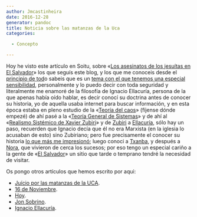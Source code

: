 ```yaml
---
author: Jmcastinheira
date: 2016-12-28
generator: pandoc
title: Noticia sobre las matanzas de la Uca
categories:

  - Concepto

---
```




Hoy he visto este artículo en Soitu, sobre «[Los asesinatos de los
jesuítas en El
Salvador](http://www.soitu.es/soitu/2009/03/10/losdesastresdelaguerra/1236703552_191733.html)»
los que seguís este blog, y los que me conoceis desde el [principio de
tod](http://lorealenelespejo.blogspot.com/)o sabeis que es un [tema con
el que tenemos una especial
sensibilidad](http://entelequia.bligoo.com/tag/teologiadelaliberacion),
personalmente y lo puedo decir con toda seguridad y literalmente me
enamoré de la filosofía de Ignacio Ellacuría, persona de la que apenas
había oído hablar, es decir conocí su doctrina antes de conocer su
historia, yo de aquella usaba internet para buscar información, y en
esta época estaba en pleno estudio de la «[Teoría del
caos](http://es.wikipedia.org/wiki/Teor%C3%ADa_del_caos)» (fíjense dónde
empezé) de ahí pasé a la «[Teoría General de
Sistemas](http://es.wikipedia.org/wiki/Teor%C3%ADa_general_de_sistemas)»
y de ahí al «[Realismo Sistémico de Xavier
Zubiri](http://www.euskalnet.net/adaher/tesis.htm)» y de
[Zubiri](http://es.wikipedia.org/wiki/Zubiri) a
[Ellacuría](http://es.wikipedia.org/wiki/Ignacio_Ellacuria), sólo hay un
paso, recuerden que Ignacio decía que él no era Marxista (en la iglesia
lo acusaban de esto) sino Zubiriano; pero fue precisamente el conocer su
historia [lo que más me
impresionó](http://entelequia.bligoo.com/content/view/132151/Ignacio_Ellacuria.html);
luego conoci a [Txanba](http://txanba.bligoo.com/), y después a
[Nora](http://puertadenora.blogspot.com/), que vivieron de cerca los
sucesos; por eso tengo un especial cariño a la gente de «[El
Salvador](http://es.wikipedia.org/wiki/El_Salvador)» un sitio que tarde
o temprano tendré la necesidad de visitar.

Os pongo otros artículos que hemos escrito por aqui:

-   [Juício por las matanzas de la
    UCA](http://entelequia.bligoo.com/content/view/428259/Juicio_por_las_matanzas_de_la_UCA.html).
-   [16 de
    Noviembre](http://entelequia.bligoo.com/content/view/320841/16_de_noviembre.html).
-   [Hoy](http://entelequia.bligoo.com/content/view/132074/Hoy.html).
  -   [Jon
    Sobrino](http://entelequia.bligoo.com/content/view/132150/Jon_Sobrino.html).
  -   [Ignacio
    Ellacuría](http://entelequia.bligoo.com/content/view/132151/Ignacio_Ellacuria.html).
